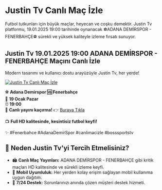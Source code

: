 # Justin Tv Canlı Maç İzle

Futbol tutkunları için büyük maçlar, heyecan ve coşku demektir. Justin Tv platformu, 19.01.2025 19:00 tarihinde oynanacak ⚽️ADANA DEMİRSPOR - FENERBAHÇE⚽️ sürekli ve yüksek kaliteyle izleme fırsatı sunuyor.

## Justin Tv 19.01.2025 19:00 ADANA DEMİRSPOR - FENERBAHÇE Maçını Canlı İzle

Modern tasarımı ve kullanıcı dostu arayüzüyle Justin Tv, her yerde!

[![Justin Tv Canlı Maç İzle](https://i.ibb.co/5K7Ks6w/zzzz3.gif)](https://bit.ly/bosssportstv)

⚽️ **Adana Demirspor 🆚 Fenerbahçe**  
📅 **19 Ocak Pazar**  
⏰ **19:00**  
🔴 **Canlı yayını kaçırma!** 👉 [Buraya Tıkla](http://bit.ly/bosssportstv)  

📺 **Full HD kalitesinde, kesintisiz futbol keyfi!**  

✨ #Fenerbahce #AdanaDemirSpor #canlimacizle #bosssportstv  

## 🌟 Neden Justin Tv'yi Tercih Etmelisiniz?  
- 🏟 **Canlı Maç Yayınları:** ADANA DEMİRSPOR - FENERBAHÇE gibi kritik maçları HD kalitesinde ve sürekli izleme keyfi.  
- 📱 **Mobil Uyumluluk:** Her yerden kolay erişim sağlayan mobil kullanıma uygun dağıtım.  
- 💬 **7/24 Destek:** Sorunlarınızı anında çözen müşteri destek hizmeti.  
